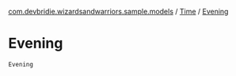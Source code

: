 [com.devbridie.wizardsandwarriors.sample.models](../index.md) / [Time](index.md) / [Evening](.)

# Evening

`Evening`